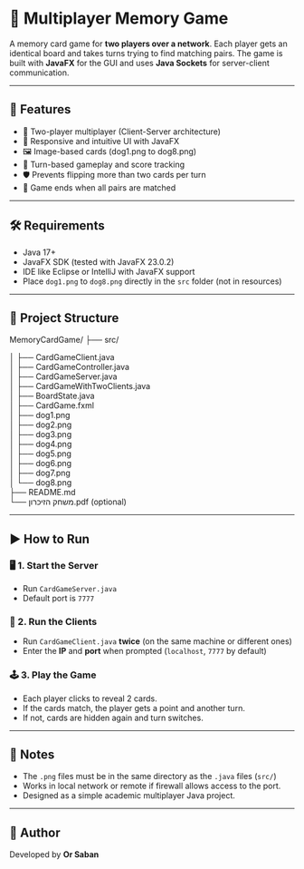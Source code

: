 # 🧠 Multiplayer Memory Game

A memory card game for **two players over a network**. Each player gets an identical board and takes turns trying to find matching pairs. The game is built with **JavaFX** for the GUI and uses **Java Sockets** for server-client communication.

---

## 🚀 Features

- 🔗 Two-player multiplayer (Client-Server architecture)
- 🎨 Responsive and intuitive UI with JavaFX
- 🖼️ Image-based cards (dog1.png to dog8.png)
- 🔄 Turn-based gameplay and score tracking
- 🛡️ Prevents flipping more than two cards per turn
- 🏁 Game ends when all pairs are matched

---

## 🛠️ Requirements

- Java 17+  
- JavaFX SDK (tested with JavaFX 23.0.2)  
- IDE like Eclipse or IntelliJ with JavaFX support  
- Place `dog1.png` to `dog8.png` directly in the `src` folder (not in resources)

---

## 📁 Project Structure

MemoryCardGame/
├── src/

│   ├── CardGameClient.java  
│   ├── CardGameController.java  
│   ├── CardGameServer.java  
│   ├── CardGameWithTwoClients.java  
│   ├── BoardState.java  
│   ├── CardGame.fxml  
│   ├── dog1.png  
│   ├── dog2.png  
│   ├── dog3.png  
│   ├── dog4.png  
│   ├── dog5.png  
│   ├── dog6.png  
│   ├── dog7.png  
│   └── dog8.png  
├── README.md  
└── משחק הזיכרון.pdf (optional)


---

## ▶️ How to Run

### 🖥️ 1. Start the Server
- Run `CardGameServer.java`
- Default port is `7777`

### 👥 2. Run the Clients
- Run `CardGameClient.java` **twice** (on the same machine or different ones)
- Enter the **IP** and **port** when prompted (`localhost`, `7777` by default)

### 🕹️ 3. Play the Game
- Each player clicks to reveal 2 cards.
- If the cards match, the player gets a point and another turn.
- If not, cards are hidden again and turn switches.

---

## 📝 Notes

- The `.png` files must be in the same directory as the `.java` files (`src/`)
- Works in local network or remote if firewall allows access to the port.
- Designed as a simple academic multiplayer Java project.

---

## 👤 Author

Developed by **Or Saban**


